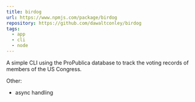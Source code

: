 ```yaml
---
title: birdog
url: https://www.npmjs.com/package/birdog
repository: https://github.com/dawaltconley/birdog
tags:
  - app
  - cli
  - node
---
```


A simple CLI using the ProPublica database to track the voting records of
members of the US Congress.

Other:

- async handling
